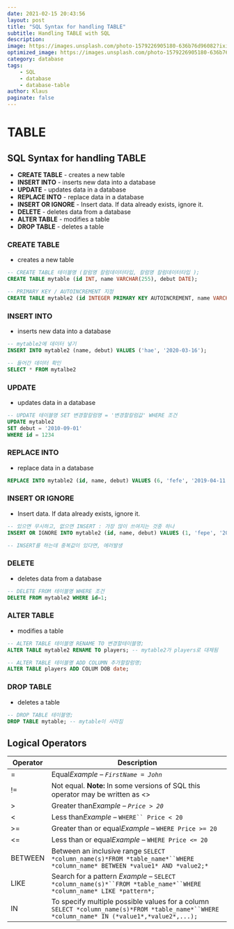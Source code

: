 ```yaml
---
date: 2021-02-15 20:43:56
layout: post
title: "SQL Syntax for handling TABLE"
subtitle: Handling TABLE with SQL
description:
image: https://images.unsplash.com/photo-1579226905180-636b76d96082?ixid=MXwxMjA3fDB8MHxwaG90by1wYWdlfHx8fGVufDB8fHw%3D&ixlib=rb-1.2.1&auto=format&fit=crop&w=1534&q=80
optimized_image: https://images.unsplash.com/photo-1579226905180-636b76d96082?ixid=MXwxMjA3fDB8MHxwaG90by1wYWdlfHx8fGVufDB8fHw%3D&ixlib=rb-1.2.1&auto=format&fit=crop&w=1534&q=80
category: database
tags:
    - SQL
    - database
    - database-table
author: Klaus
paginate: false
---
```




# TABLE



## SQL Syntax for handling TABLE

- **CREATE TABLE** - creates a new table
- **INSERT INTO** - inserts new data into a database
- **UPDATE** - updates data in a database
- **REPLACE INTO** - replace data in a database
- **INSERT OR IGNORE** - Insert data. If data already exists, ignore it.
- **DELETE** - deletes data from a database
- **ALTER TABLE** - modifies a table
- **DROP TABLE** - deletes a table



### CREATE TABLE

- creates a new table

```sql
-- CREATE TABLE 테이블명 (칼럼명 칼럼데이터타입, 칼럼명 칼럼데이터타입 );
CREATE TABLE mytable (id INT, name VARCHAR(255), debut DATE);

-- PRIMARY KEY / AUTOINCREMENT 지정
CREATE TABLE mytable2 (id INTEGER PRIMARY KEY AUTOINCREMENT, name VARCHAR(255), debut DATE);
```



### INSERT INTO

- inserts new data into a database

```sql
-- mytable2에 데이터 넣기
INSERT INTO mytable2 (name, debut) VALUES ('hae', '2020-03-16');

-- 들어간 데이터 확인
SELECT * FROM mytalbe2
```



### UPDATE

- updates data in a database

```sql
-- UPDATE 테이블명 SET 변경할칼럼명 = '변경할칼럼값' WHERE 조건
UPDATE mytable2
SET debut = '2010-09-01'
WHERE id = 1234
```



### REPLACE INTO

- replace data in a database

```sql
REPLACE INTO mytable2 (id, name, debut) VALUES (6, 'fefe', '2019-04-11');
```



### INSERT OR IGNORE

- Insert data. If data already exists, ignore it.

```sql
-- 있으면 무시하고, 없으면 INSERT : 가장 많이 쓰여지는 것중 하나
INSERT OR IGNORE INTO mytable2 (id, name, debut) VALUES (1, 'fepe', '2019-04-13');

-- INSERT를 하는데 중복값이 있다면, 에러발생
```



### DELETE

- deletes data from a database

``` sql
-- DELETE FROM 테이블명 WHERE 조건
DELETE FROM mytable2 WHERE id=1;
```



### ALTER TABLE

- modifies a table

```sql
-- ALTER TABLE 테이블명 RENAME TO 변경할테이블명;
ALTER TABLE mytable2 RENAME TO players; -- mytable2가 players로 대체됨

-- ALTER TABLE 테이블명 ADD COLUMN 추가할칼럼명;
ALTER TABLE players ADD COLUM DOB date;
```



### DROP TABLE

- deletes a table

```sql
-- DROP TABLE 테이블명;
DROP TABLE mytable; -- mytable이 사라짐
```





## Logical Operators 

| **Operator** | **Description**                                              |
| ------------ | ------------------------------------------------------------ |
| =            | Equal*Example – `FirstName = John`*                          |
| !=           | Not equal. **Note:** In some versions of SQL this operator may be written as <> |
| >            | Greater than*Example –* *`Price > 20`*                       |
| <            | Less than*Example –* `WHERE`` Price < 20`                    |
| >=           | Greater than or equal*Example –* `WHERE Price >= 20`         |
| <=           | Less than or equal*Example –* `WHERE Price <= 20`            |
| BETWEEN      | Between an inclusive range `SELECT *column_name(s)*FROM *table_name*``WHERE *column_name* BETWEEN *value1* AND *value2;*` |
| LIKE         | Search for a pattern *Example –*  `SELECT *column_name(s)*``FROM *table_name*``WHERE *column_name* LIKE *pattern*;` |
| IN           | To specify multiple possible values for a column `SELECT *column_name(s)*FROM *table_name*``WHERE *column_name* IN (*value1*,*value2*,...);` |

 












